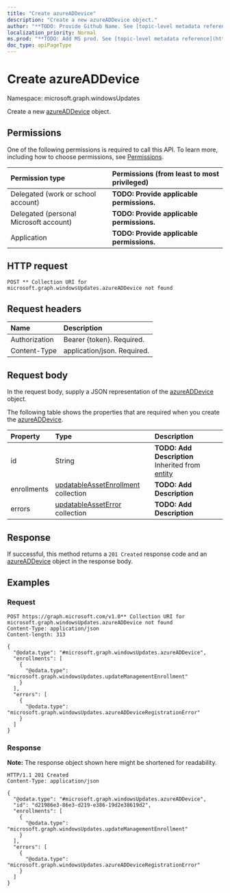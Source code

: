 ```yaml
---
title: "Create azureADDevice"
description: "Create a new azureADDevice object."
author: "**TODO: Provide Github Name. See [topic-level metadata reference](https://msgo.azurewebsites.net/add/document/guidelines/metadata.html#topic-level-metadata)**"
localization_priority: Normal
ms.prod: "**TODO: Add MS prod. See [topic-level metadata reference](https://msgo.azurewebsites.net/add/document/guidelines/metadata.html#topic-level-metadata)**"
doc_type: apiPageType
---
```


# Create azureADDevice
Namespace: microsoft.graph.windowsUpdates



Create a new [azureADDevice](../resources/windowsupdates-azureaddevice.md) object.

## Permissions
One of the following permissions is required to call this API. To learn more, including how to choose permissions, see [Permissions](/graph/permissions-reference).

|Permission type|Permissions (from least to most privileged)|
|:---|:---|
|Delegated (work or school account)|**TODO: Provide applicable permissions.**|
|Delegated (personal Microsoft account)|**TODO: Provide applicable permissions.**|
|Application|**TODO: Provide applicable permissions.**|

## HTTP request

<!-- {
  "blockType": "ignored"
}
-->
``` http
POST ** Collection URI for microsoft.graph.windowsUpdates.azureADDevice not found
```

## Request headers
|Name|Description|
|:---|:---|
|Authorization|Bearer {token}. Required.|
|Content-Type|application/json. Required.|

## Request body
In the request body, supply a JSON representation of the [azureADDevice](../resources/windowsupdates-azureaddevice.md) object.

The following table shows the properties that are required when you create the [azureADDevice](../resources/windowsupdates-azureaddevice.md).

|Property|Type|Description|
|:---|:---|:---|
|id|String|**TODO: Add Description** Inherited from [entity](../resources/windowsupdates-entity.md)|
|enrollments|[updatableAssetEnrollment](../resources/windowsupdates-updatableassetenrollment.md) collection|**TODO: Add Description**|
|errors|[updatableAssetError](../resources/windowsupdates-updatableasseterror.md) collection|**TODO: Add Description**|



## Response

If successful, this method returns a `201 Created` response code and an [azureADDevice](../resources/windowsupdates-azureaddevice.md) object in the response body.

## Examples

### Request
<!-- {
  "blockType": "request",
  "name": "create_azureaddevice_from_"
}
-->
``` http
POST https://graph.microsoft.com/v1.0** Collection URI for microsoft.graph.windowsUpdates.azureADDevice not found
Content-Type: application/json
Content-length: 313

{
  "@odata.type": "#microsoft.graph.windowsUpdates.azureADDevice",
  "enrollments": [
    {
      "@odata.type": "microsoft.graph.windowsUpdates.updateManagementEnrollment"
    }
  ],
  "errors": [
    {
      "@odata.type": "microsoft.graph.windowsUpdates.azureADDeviceRegistrationError"
    }
  ]
}
```


### Response
**Note:** The response object shown here might be shortened for readability.
<!-- {
  "blockType": "response",
  "truncated": true,
  "@odata.type": "microsoft.graph.windowsUpdates.azureADDevice"
}
-->
``` http
HTTP/1.1 201 Created
Content-Type: application/json

{
  "@odata.type": "#microsoft.graph.windowsUpdates.azureADDevice",
  "id": "d21986e3-86e3-d219-e386-19d2e38619d2",
  "enrollments": [
    {
      "@odata.type": "microsoft.graph.windowsUpdates.updateManagementEnrollment"
    }
  ],
  "errors": [
    {
      "@odata.type": "microsoft.graph.windowsUpdates.azureADDeviceRegistrationError"
    }
  ]
}
```

